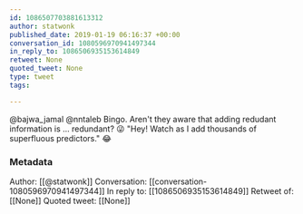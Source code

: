 ```yaml
---
id: 1086507703881613312
author: statwonk
published_date: 2019-01-19 06:16:37 +00:00
conversation_id: 1080596970941497344
in_reply_to: 1086506935153614849
retweet: None
quoted_tweet: None
type: tweet
tags:

---
```


@bajwa_jamal @nntaleb Bingo. Aren't they aware that adding redudant information is ... redundant? 😜 "Hey! Watch as I add thousands of superfluous predictors." 😂

### Metadata

Author: [[@statwonk]]
Conversation: [[conversation-1080596970941497344]]
In reply to: [[1086506935153614849]]
Retweet of: [[None]]
Quoted tweet: [[None]]
